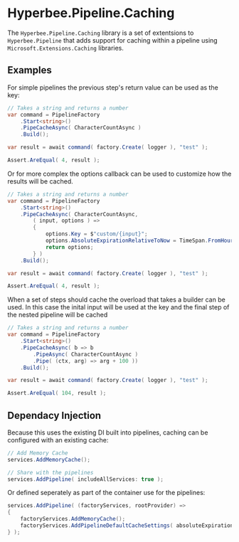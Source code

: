 ﻿# Hyperbee.Pipeline.Caching

The `Hyperbee.Pipeline.Caching` library is a set of extentsions to `Hyperbee.Pipeline` that adds support for caching within a pipeline using `Microsoft.Extensions.Caching` libraries.

## Examples
For simple pipelines the previous step's return value can be used as the key:

```csharp
// Takes a string and returns a number
var command = PipelineFactory
    .Start<string>()
    .PipeCacheAsync( CharacterCountAsync )
    .Build();

var result = await command( factory.Create( logger ), "test" );

Assert.AreEqual( 4, result );
```

Or for more complex the options callback can be used to customize how the results will be cached.

```csharp
// Takes a string and returns a number
var command = PipelineFactory
    .Start<string>()
    .PipeCacheAsync( CharacterCountAsync,
        ( input, options ) =>
        {
            options.Key = $"custom/{input}";
            options.AbsoluteExpirationRelativeToNow = TimeSpan.FromHours( 1 );
            return options;
        } )
    .Build();

var result = await command( factory.Create( logger ), "test" );

Assert.AreEqual( 4, result );
```

When a set of steps should cache the overload that takes a builder can be used.  In this case the inital input will be used at the key and the final step of the nested pipeline will be cached

```csharp
// Takes a string and returns a number
var command = PipelineFactory
    .Start<string>()
    .PipeCacheAsync( b => b
        .PipeAsync( CharacterCountAsync )
        .Pipe( (ctx, arg) => arg + 100 ))
    .Build();

var result = await command( factory.Create( logger ), "test" );

Assert.AreEqual( 104, result );
```

## Dependacy Injection

Because this uses the existing DI built into pipelines, caching can be configured with an existing cache:

```csharp
// Add Memory Cache
services.AddMemoryCache();

// Share with the pipelines
services.AddPipeline( includeAllServices: true );
```

Or defined seperately as part of the container use for the pipelines:

```csharp
services.AddPipeline( (factoryServices, rootProvider) =>
{
    factoryServices.AddMemoryCache();
    factoryServices.AddPipelineDefaultCacheSettings( absoluteExpirationRelativeToNow: TimeSpan.FromHours( 1 ) )
} );
```